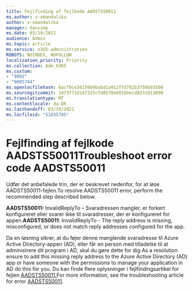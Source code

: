 ```yaml
---
title: Fejlfinding af fejlkode AADSTS50011
ms.author: v-smandalika
author: v-smandalika
manager: dansimp
ms.date: 03/19/2021
audience: Admin
ms.topic: article
ms.service: o365-administration
ROBOTS: NOINDEX, NOFOLLOW
localization_priority: Priority
ms.collection: Adm_O365
ms.custom:
- "9802"
- "9005744"
ms.openlocfilehash: 6acf0ce3615669babd1a912ffd782b3750b93500
ms.sourcegitcommit: 1d73771d147325cfd8578e6816becd8331913890
ms.translationtype: MT
ms.contentlocale: da-DK
ms.lasthandoff: 03/19/2021
ms.locfileid: "51035705"
---
```

# <a name="troubleshoot-error-code-aadsts50011"></a><span data-ttu-id="6fe47-102">Fejlfinding af fejlkode AADSTS50011</span><span class="sxs-lookup"><span data-stu-id="6fe47-102">Troubleshoot error code AADSTS50011</span></span>

<span data-ttu-id="6fe47-103">Udfør det anbefalede trin, der er beskrevet nedenfor, for at løse AADSTS50011-fejlen.</span><span class="sxs-lookup"><span data-stu-id="6fe47-103">To resolve AADSTS50011 error, perform the recommended step described below.</span></span>

<span data-ttu-id="6fe47-104">**AADSTS50011:** InvalidReplyTo – Svaradressen mangler, er forkert konfigureret eller svarer ikke til svaradresser, der er konfigureret for appen.</span><span class="sxs-lookup"><span data-stu-id="6fe47-104">**AADSTS50011**: InvalidReplyTo - The reply address is missing, misconfigured, or does not match reply addresses configured for the app.</span></span>

<span data-ttu-id="6fe47-105">Da en løsning sikrer, at du føjer denne manglende svaradresse til Azure Active Directory-appen (AD), eller får en person med tilladelse til at administrere dit program i AD, skal du gøre dette for dig.</span><span class="sxs-lookup"><span data-stu-id="6fe47-105">As a resolution ensure to add this missing reply address to the Azure Active Directory (AD) app or have someone with the permissions to manage your application in AD do this for you.</span></span> <span data-ttu-id="6fe47-106">Du kan finde flere oplysninger i fejlfindingsartikel for fejlen [AADSTS50011.](https://docs.microsoft.com/troubleshoot/azure/active-directory/error-code-aadsts50011-reply-url-mismatch)</span><span class="sxs-lookup"><span data-stu-id="6fe47-106">For more information, see the troubleshooting article for error [AADSTS50011](https://docs.microsoft.com/troubleshoot/azure/active-directory/error-code-aadsts50011-reply-url-mismatch).</span></span>